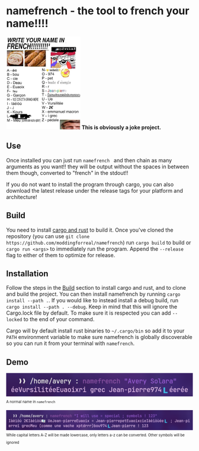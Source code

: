 # namefrench - the tool to french your name!!!!
<img src="write-your-name-in-french.jpg" height=250px alt="Image meme showing the lowercase letters a through z being assigned to strings in what is jokingly referred to as french. Additionally, stereotypical french memes are also on the image."></img>
**This is obviously a joke project.**
## Use
Once installed you can just run `namefrench ` and then chain as many arguments as you want!! they will be output without the spaces in between them though, converted to "french" in the stdout!!

If you do not want to install the program through cargo, you can also download the latest release under the release tags for your platform and architecture!

## Build
You need to install [cargo and rust](https://doc.rust-lang.org/cargo/getting-started/installation.html) to build it.
Once you've cloned the repository (you can use `git clone https://github.com/moddingforreal/namefrench`) run `cargo build` to build or `cargo run <args>` to immediately run the program. Append the `--release` flag to either of them to optimize for release.

## Installation
Follow the steps in the [Build](#Build) section to install cargo and rust, and to clone and build the project.
You can then install namefrench by running `cargo install --path .`.
If you would like to instead install a debug build, run `cargo install --path . --debug`.
Keep in mind that this will ignore the Cargo.lock file by default. To make sure it is respected you can add `--locked` to the end of your command.

Cargo will by default install rust binaries to `~/.cargo/bin` so add it to your `PATH` environment variable to make sure namefrench is globally discoverable so you can run it from your terminal with `namefrench`.

## Demo
![Terminal showing the output of `namefrench "Avery Solara"` to be `éeVursilitéeEuaoixri grec Jean-pierre974🇱éerée`](demos/namefrench-avery-solara.jpg)
<br><sup><sub>A normal name in `namefrench`</sub></sup>

![Terminal showing the output of `namefrench "I will use = special ; symbols ! 123´ to be `Iàèìòù 2€Iàèìòù🇱🇱 UeJean-pierreEuaoix = Jean-pierrepetEuaoixcieIàèìòùée🇱 ; Jean-pierrei grecMeu (comme une vache xptdrrr)bou974🇱Jean-pierre ! 123`"](demos/namefrench-special-symbols.jpg)
<br><sup><sub>While capital letters A-Z will be made lowercase, only letters a-z can be converted. Other symbols will be ignored</sub></sup>
